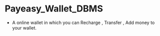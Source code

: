 # Payeasy_Wallet_DBMS

- A online wallet in which you can Recharge , Transfer , Add money to your wallet.
